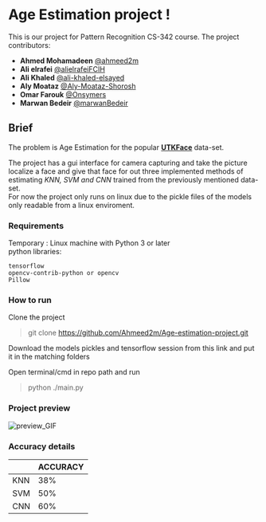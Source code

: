 # Age Estimation project !

This is our project for Pattern Recognition CS-342 course.
The project contributors:
- **Ahmed Mohamadeen** [@ahmeed2m](https://git.io/ahmed)
- **Ali elrafei** [@alielrafeiFCIH](https://github.com/alielrafeiFCIH)
- **Ali Khaled** [@ali-khaled-elsayed](https://github.com/ali-khaled-elsayed)
- **Aly Moataz**  [@Aly-Moataz-Shorosh](https://github.com/Aly-Moataz-Shorosh)
- **Omar Farouk** [@Onsymers](https://github.com/Onsymers)
- **Marwan Bedeir** [@marwanBedeir](https://github.com/marwanBedeir)


## Brief
The problem is Age Estimation for the popular **[UTKFace](https://susanqq.github.io/UTKFace/)** data-set.<br>

The project has a gui interface for camera capturing and take the picture localize a face and give that face for out three implemented methods of estimating *KNN, SVM and CNN* trained from the previously mentioned data-set.<br>
For now the project only runs on linux due to the pickle files of the models only readable from a linux enviroment.

### Requirements
Temporary : Linux machine with Python 3 or later<br>
python libraries:
```
tensorflow
opencv-contrib-python or opencv
Pillow
```
### How to run
Clone the project
>git clone https://github.com/Ahmeed2m/Age-estimation-project.git

Download the models pickles and tensorflow session from this link and put it in the matching folders <br>
<link will be added>
Open terminal/cmd in repo path and run

>python ./main.py

### Project preview

![preview_GIF](https://media.giphy.com/media/Qx5dC1X50WfAI2ETOl/giphy.gif)

### Accuracy details


|                |ACCURACY       | 
|----------------|---------------|
|KNN             |38%            | 
|SVM             |50%            | 
|CNN             |60%            | 

